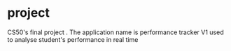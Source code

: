 # project
CS50's final project . The application name is performance tracker V1 used to analyse student's performance in real time

